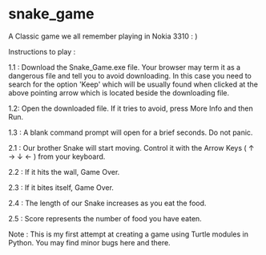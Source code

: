 # snake_game

A Classic game we all remember playing in Nokia 3310  : )

Instructions to play :

1.1 : Download the Snake_Game.exe file. Your browser may term it as a dangerous file and tell you to avoid downloading. In this case you need to search for the option 'Keep' which will be usually found when clicked at the above pointing arrow which is located beside the downloading file. 

1.2: Open the downloaded file. If it tries to avoid, press More Info and then Run.

1.3 : A blank command prompt will open for a brief seconds. Do not panic.

2.1 : Our brother Snake will start moving. Control it with the Arrow Keys ( ↑ → ↓ ← ) from your keyboard.

2.2 : If it hits the wall, Game Over.

2.3 : If it bites itself, Game Over.

2.4 : The length of our Snake increases as you eat the food.

2.5 : Score represents the number of food you have eaten.


Note : This is my first attempt at creating a game using Turtle modules in Python. You may find minor bugs here and there.
